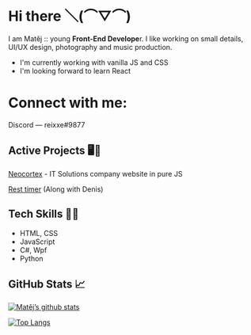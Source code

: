 # Hi there ＼(⌒▽⌒)
I am Matěj :: young **Front-End Develope**r. I like working on small details, UI/UX design, photography and music production.
- I'm currently working with vanilla JS and CSS
- I'm looking forward to learn React

# Connect with me:
Discord — reixxe#9877

## Active Projects 🖥️🧾
[Neocortex](https://github.com/mateyy11/neocortex-web) - IT Solutions company website in pure JS

[Rest timer](https://github.com/DenisMatsenko/Rest-Timer-Web) (Along with Denis)

## Tech Skills 👨‍💻
- HTML, CSS
- JavaScript
- C#, Wpf
- Python

## GitHub Stats 📈
[![Matěj’s github stats](https://github-readme-stats.vercel.app/api?username=mateyy11)](https://https://github.com/mateyy11)

[![Top Langs](https://github-readme-stats.vercel.app/api/top-langs/?username=mateyy11&layout=compact)](https://https://github.com/mateyy11)
